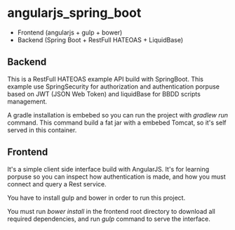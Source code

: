 # angularjs_spring_boot
- Frontend (angularjs + gulp + bower)
- Backend (Spring Boot + RestFull HATEOAS + LiquidBase)

## Backend

This is a RestFull HATEOAS example API build with SpringBoot. This example use SpringSecurity for authorization and authentication porpuse based on JWT (JSON Web Token) and liquidBase for BBDD scripts management.

A gradle installation is embebed so you can run the project with *gradlew run* command. This command build a fat jar with a embebed Tomcat, so it's self served in this container.

## Frontend

It's a simple client side interface build with AngularJS. It's for learning porpuse so you can inspect how authentication is made, and how you must connect and query a Rest service.

You have to install gulp and bower in order to run this project.

You must run *bower install* in the frontend root directory to download all required dependencies, and run *gulp* command to serve the interface.